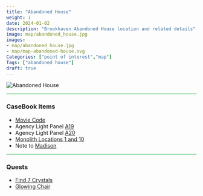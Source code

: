 ```yaml
---
title: "Abandoned House"
weight: 1
date: 2024-01-02
description: "Brookhaven Abandoned House location and related details"
image: map/abandoned_house.jpg
images: 
- map/abandoned_house.jpg
- map/map-abandoned-house.svg
Categories: ["point of interest","map"]
Tags: ["abandoned house"]
draft: true
--- 
```



![Abandoned House](/images/map/abandoned_house.jpg)

<!-- {{< svg "static/images/map/map-abandoned-house.svg" >}} -->

<hr style="background-color: #28b44c" size=8>

### CaseBook Items

- [Movie Code](/casebook/movie_codes/#abandoned-house-code)
- Agency Light Panel [A19](/casebook/light_panel/#a19)
- Agency Light Panel [A20](/casebook/light_panel/#a20)
- [Monolith Locations 1 and 10](/casebook/monoliths/locations/)
- Note to [Madison](/casebook/notes/madison/#abandoned-house)

<hr style="background-color: #28b44c" size=8>

### Quests

- [Find 7 Crystals](/lore/quests/#find-7-crystals)
- [Glowing Chair](/lore/quests/#glowing-chair)
